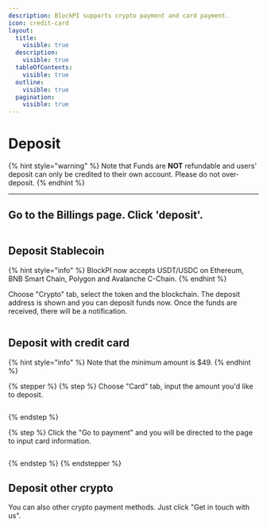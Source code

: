 ```yaml
---
description: BlockPI supports crypto payment and card payment.
icon: credit-card
layout:
  title:
    visible: true
  description:
    visible: true
  tableOfContents:
    visible: true
  outline:
    visible: true
  pagination:
    visible: true
---
```


# Deposit

{% hint style="warning" %}
Note that Funds are **NOT** refundable and users' deposit can only be credited to their own account. Please do not over-deposit.
{% endhint %}

***

## Go to the Billings page. Click 'deposit'.

<figure><img src="../../.gitbook/assets/deposit 1.png" alt=""><figcaption></figcaption></figure>

## Deposit Stablecoin

{% hint style="info" %}
BlockPI now accepts USDT/USDC on Ethereum, BNB Smart Chain, Polygon and Avalanche C-Chain.&#x20;
{% endhint %}

Choose "Crypto" tab, select the token and the blockchain. The deposit address is shown and you can deposit funds now. Once the funds are received, there will be a notification.

<figure><img src="../../.gitbook/assets/deposit 2.png" alt=""><figcaption></figcaption></figure>

## Deposit with credit card

{% hint style="info" %}
Note that the minimum amount is $49.
{% endhint %}

{% stepper %}
{% step %}
Choose "Card" tab, input the amount you'd like to deposit.

<figure><img src="../../.gitbook/assets/deposit 3.png" alt=""><figcaption></figcaption></figure>
{% endstep %}

{% step %}
Click the "Go to payment" and you will be directed to the page to input card information.

<figure><img src="../../.gitbook/assets/deposit 4 (1).png" alt=""><figcaption></figcaption></figure>
{% endstep %}
{% endstepper %}

## Deposit other crypto&#x20;

You can also other crypto payment methods. Just click "Get in touch with us".

<figure><img src="../../.gitbook/assets/deposit 5.png" alt=""><figcaption></figcaption></figure>

